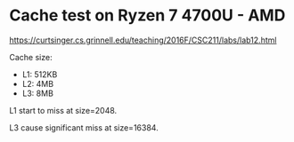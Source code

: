 Cache test on Ryzen 7 4700U  - AMD
==============================

https://curtsinger.cs.grinnell.edu/teaching/2016F/CSC211/labs/lab12.html



Cache size:

- L1: 512KB
- L2: 4MB
- L3: 8MB



L1 start to miss at size=2048.

L3 cause significant miss at size=16384.

